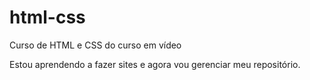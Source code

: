 # html-css
 Curso de HTML e CSS do curso em vídeo

Estou aprendendo a fazer sites e agora vou gerenciar meu repositório.